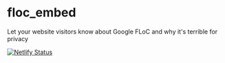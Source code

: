 # floc_embed
Let your website visitors know about Google FLoC and why it's terrible for privacy

[![Netlify Status](https://api.netlify.com/api/v1/badges/38f0a8ae-fb1f-4d22-b346-0bbb2076ebe9/deploy-status)](https://app.netlify.com/sites/floc/deploys)
